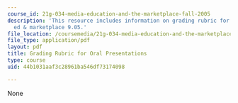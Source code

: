 ```yaml
---
course_id: 21g-034-media-education-and-the-marketplace-fall-2005
description: 'This resource includes information on grading rubric for writing: media,
  ed & marketplace 9.05.'
file_location: /coursemedia/21g-034-media-education-and-the-marketplace-fall-2005/44b1031aaf3c28961ba546df73174098_MIT21G_034F05_rubricforwri.pdf
file_type: application/pdf
layout: pdf
title: Grading Rubric for Oral Presentations
type: course
uid: 44b1031aaf3c28961ba546df73174098

---
```

None
